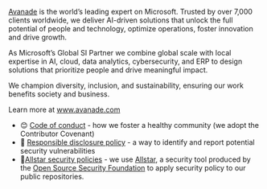 [Avanade](https://www.avanade.com) is the world’s leading expert on Microsoft. Trusted by over 7,000 clients worldwide, we deliver AI-driven solutions that unlock the full potential of people and technology, optimize operations, foster innovation and drive growth.

As Microsoft’s Global SI Partner we combine global scale with local expertise in AI, cloud, data analytics, cybersecurity, and ERP to design solutions that prioritize people and drive meaningful impact.

We champion diversity, inclusion, and sustainability, ensuring our work benefits society and business.

Learn more at www.avanade.com

- 😊 [Code of conduct](https://avanade.github.io/code-of-conduct/) - how we foster a healthy community (we adopt the Contributor Covenant)
- 🔐 [Responsible disclosure policy](https://www.avanade.com/en/about/trust-center/vulnerability-disclosure) - a way to identify and report potential security vulnerabilities
- 🔗[Allstar security policies](https://github.com/Avanade/.allstar/tree/main#readme) - we use [Allstar](https://github.com/ossf/allstar), a security tool produced by the [Open Source Security Foundation](https://openssf.org/) to apply security policy to our public repositories.
